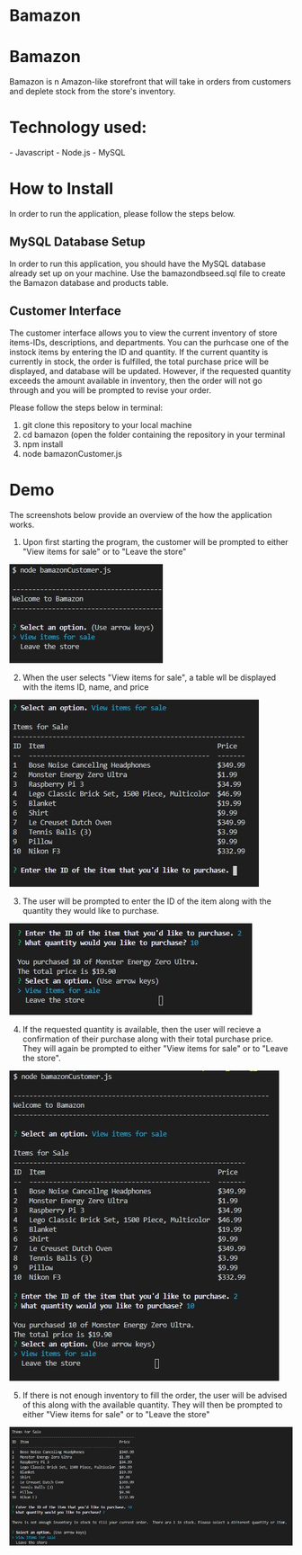 # Bamazon

<h1> Bamazon</h1>
Bamazon is n Amazon-like storefront that will take in orders from customers and deplete stock from the store's inventory.

<h1>Technology used:</h1>
- Javascript
- Node.js
- MySQL

<h1>How to Install</h1>

In order to run the application, please follow the steps below.

<h2> MySQL Database Setup </h2>
In order to run this application, you should have the MySQL database already set up on your machine. Use the bamazondbseed.sql file to create the Bamazon database and products table. 

<h2>Customer Interface</h2>
The customer interface allows you to view the current inventory of store items-IDs, descriptions, and departments.  You can the purhcase one of the instock items by entering the ID and quantity.  If the current quantity is currently in stock, the order is fulfilled, the total purchase price will be displayed, and database will be updated.  However, if the requested quantity exceeds the amount available in inventory, then the order will not go through and you will be prompted to revise your order.  

Please follow the steps below in terminal:

1) git clone this repository to your local machine
2) cd bamazon (open the folder containing the repository in your terminal
3) npm install
4) node bamazonCustomer.js

<h1>Demo</h1>
The screenshots below provide an overview of the how the application works.

1) Upon first starting the program, the customer will be prompted to either "View items for sale" or to "Leave the store"

![1](images/1.jpg)

2) When the user selects "View items for sale", a table wll be displayed with the items ID, name, and price

![2](images/2.jpg)

3) The user will be prompted to enter the ID of the item along with the quantity they would like to purchase.  

![3](images/3.jpg)

4) If the requested quantity is available, then the user will recieve a confirmation of their purchase along with their total purchase price.  They will again be prompted to either "View items for sale" or to "Leave the store".

![4](images/4.jpg)

5) If there is not enough inventory to fill the order, the user will be advised of this along with the available quantity.  They will then be prompted to either "View items for sale" or to "Leave the store"

![5](images/5.jpg)